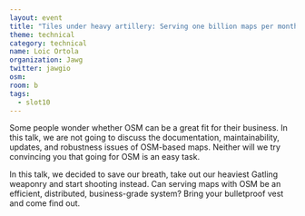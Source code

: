 ```yaml
---
layout: event
title: "Tiles under heavy artillery: Serving one billion maps per month"
theme: technical
category: technical
name: Loic Ortola
organization: Jawg
twitter: jawgio
osm:
room: b
tags:
  - slot10
---
```

Some people wonder whether OSM can be a great fit for their business. In this talk, we are not going to discuss the documentation, maintainability, updates, and robustness issues of OSM-based maps. Neither will we try convincing you that going for OSM is an easy task.

In this talk, we decided to save our breath, take out our heaviest Gatling weaponry and start shooting instead. Can serving maps with OSM be an efficient, distributed, business-grade system? Bring your bulletproof vest and come find out.
